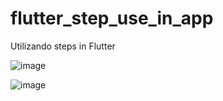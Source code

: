 # flutter_step_use_in_app


Utilizando steps in Flutter


![image](https://user-images.githubusercontent.com/7662248/194622031-2a226b5d-97fd-4a97-b794-78596894aa5e.png)


![image](https://user-images.githubusercontent.com/7662248/194622142-bad15d8a-0d57-4e0d-9932-42d620585448.png)

